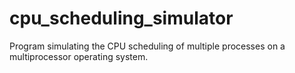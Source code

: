 # cpu_scheduling_simulator
Program simulating the CPU scheduling of multiple processes on a multiprocessor operating system.
